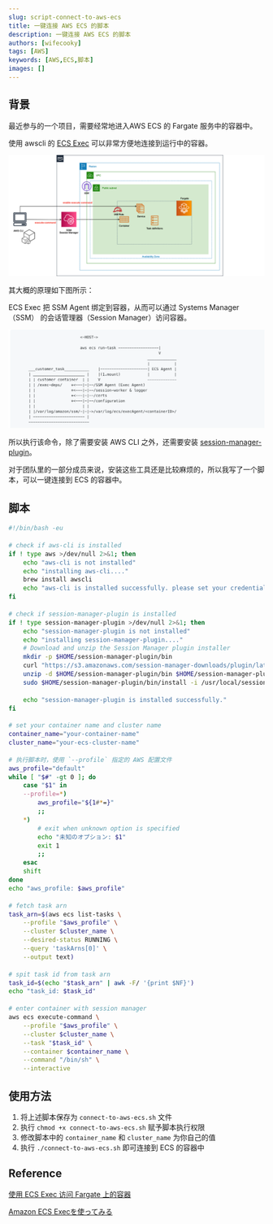 ```yaml
---
slug: script-connect-to-aws-ecs
title: 一键连接 AWS ECS 的脚本
description: 一键连接 AWS ECS 的脚本
authors: [wifecooky]
tags: [AWS]
keywords: [AWS,ECS,脚本]
images: []
---
```


## 背景

最近参与的一个项目，需要经常地进入AWS ECS 的 Fargate 服务中的容器中。

使用 awscli 的 [ECS Exec](https://docs.aws.amazon.com/ja_jp/AmazonECS/latest/userguide/ecs-exec.html) 可以非常方便地连接到运行中的容器。

![img](aws-ecs-exec.png)

其大概的原理如下图所示：

ECS Exec 把 SSM Agent 绑定到容器，从而可以通过 Systems Manager （SSM） 的会话管理器（Session Manager）访问容器。

![img](aws-ecs-exec-how.png)

所以执行该命令，除了需要安装 AWS CLI 之外，还需要安装 [session-manager-plugin](https://docs.aws.amazon.com/zh_cn/systems-manager/latest/userguide/session-manager-working-with-install-plugin.html)。

对于团队里的一部分成员来说，安装这些工具还是比较麻烦的，所以我写了一个脚本，可以一键连接到 ECS 的容器中。

## 脚本

```bash {25-26} title="connect-to-aws-ecs.sh" showLineNumbers
#!/bin/bash -eu

# check if aws-cli is installed
if ! type aws >/dev/null 2>&1; then
    echo "aws-cli is not installed"
    echo "installing aws-cli...."
    brew install awscli
    echo "aws-cli is installed successfully. please set your credentials by 'aws configure' command"
fi

# check if session-manager-plugin is installed
if ! type session-manager-plugin >/dev/null 2>&1; then
    echo "session-manager-plugin is not installed"
    echo "installing session-manager-plugin...."
    # Download and unzip the Session Manager plugin installer
    mkdir -p $HOME/session-manager-plugin/bin
    curl "https://s3.amazonaws.com/session-manager-downloads/plugin/latest/mac/sessionmanager-bundle.zip" -o "$HOME/session-manager-plugin/bin/sessionmanager-bundle.zip"
    unzip -d $HOME/session-manager-plugin/bin $HOME/session-manager-plugin/bin/sessionmanager-bundle.zip
    sudo $HOME/session-manager-plugin/bin/install -i /usr/local/sessionmanagerplugin -b /usr/local/bin/session-manager-plugin

    echo "session-manager-plugin is installed successfully."
fi

# set your container name and cluster name
container_name="your-container-name"
cluster_name="your-ecs-cluster-name"

# 执行脚本时，使用 `--profile` 指定的 AWS 配置文件
aws_profile="default"
while [ "$#" -gt 0 ]; do
    case "$1" in
    --profile=*)
        aws_profile="${1#*=}"
        ;;
    *)
        # exit when unknown option is specified
        echo "未知のオプション: $1"
        exit 1
        ;;
    esac
    shift
done
echo "aws_profile: $aws_profile"

# fetch task arn
task_arn=$(aws ecs list-tasks \
    --profile "$aws_profile" \
    --cluster $cluster_name \
    --desired-status RUNNING \
    --query 'taskArns[0]' \
    --output text)

# spit task id from task arn
task_id=$(echo "$task_arn" | awk -F/ '{print $NF}')
echo "task_id: $task_id"

# enter container with session manager
aws ecs execute-command \
    --profile "$aws_profile" \
    --cluster $cluster_name \
    --task "$task_id" \
    --container $container_name \
    --command "/bin/sh" \
    --interactive
```

## 使用方法

1. 将上述脚本保存为 `connect-to-aws-ecs.sh` 文件
2. 执行 `chmod +x connect-to-aws-ecs.sh` 赋予脚本执行权限
3. 修改脚本中的 `container_name` 和 `cluster_name` 为你自己的值
4. 执行 `./connect-to-aws-ecs.sh` 即可连接到 ECS 的容器中

## Reference

[使用 ECS Exec 访问 Fargate 上的容器](https://qiita.com/okubot55/items/b1fb07b2de08c354275b)

[Amazon ECS Execを使ってみる](https://blog.serverworks.co.jp/ecs-exec)